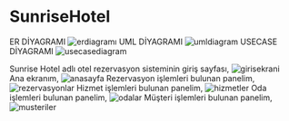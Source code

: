 # SunriseHotel
ER DİYAGRAMI
![erdiagramı](https://github.com/user-attachments/assets/30ed1b9a-dc1f-42f5-8545-e7f689e1d13c) 
UML DİYAGRAMI
![umldiagram](https://github.com/user-attachments/assets/ce9c6e74-f8e0-4907-82f0-1d4ff781f42d)
USECASE DİYAGRAMI
![usecasediagram](https://github.com/user-attachments/assets/2777c2e2-ddb1-41a7-ba36-65462845fbce)

Sunrise Hotel adlı otel rezervasyon sisteminin giriş sayfası,
![girisekrani](https://github.com/user-attachments/assets/98451f9b-b1e7-4f50-86c3-a1afeef21289)
Ana ekranım,
![anasayfa](https://github.com/user-attachments/assets/05fc7a3c-72ca-45bc-8078-aefdbe6ecf95)
Rezervasyon işlemleri bulunan panelim,
![rezervasyonlar](https://github.com/user-attachments/assets/cc3eb3ce-afae-49fa-bd55-52b4b39d9cb4)
Hizmet işlemleri bulunan panelim,
![hizmetler](https://github.com/user-attachments/assets/8abffdde-0771-4ebb-856b-b15980728f5c)
Oda işlemleri  bulunan panelim,
![odalar](https://github.com/user-attachments/assets/ebdce683-93f8-41f7-bda3-402c24722d43)
Müşteri işlemleri bulunan panelim,
![musteriler](https://github.com/user-attachments/assets/1d742e0a-ece4-4a5a-ad28-0f119322b9c7)
